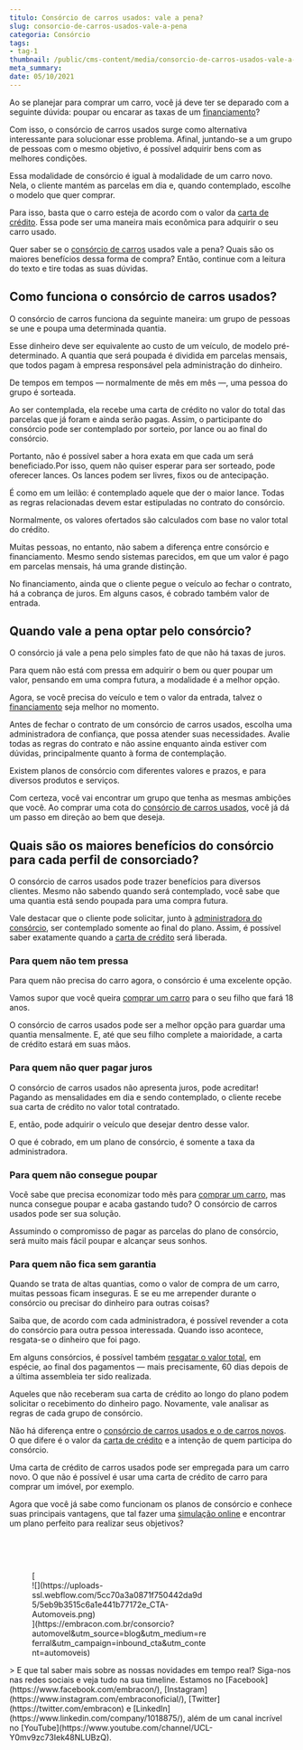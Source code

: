 ```yaml
---
titulo: Consórcio de carros usados: vale a pena?
slug: consorcio-de-carros-usados-vale-a-pena
categoria: Consórcio
tags:
- tag-1
thumbnail: /public/cms-content/media/consorcio-de-carros-usados-vale-a-pena.jpg
meta_summary: 
date: 05/10/2021
---
```

Ao se planejar para comprar um carro, você já deve ter se deparado com a seguinte dúvida: poupar ou encarar as taxas de um [financiamento](https://www.embracon.com.br/blog/financiamento-ou-consorcio-de-carro)?

Com isso, o consórcio de carros usados surge como alternativa interessante para solucionar esse problema. Afinal, juntando-se a um grupo de pessoas com o mesmo objetivo, é possível adquirir bens com as melhores condições.

Essa modalidade de consórcio é igual à modalidade de um carro novo. Nela, o cliente mantém as parcelas em dia e, quando contemplado, escolhe o modelo que quer comprar.

Para isso, basta que o carro esteja de acordo com o valor da [carta de crédito](https://www.embracon.com.br/conhecaoconsorcio/o-que-e-carta-de-credito). Essa pode ser uma maneira mais econômica para adquirir o seu carro usado.

Quer saber se o [consórcio de carros](https://www.embracon.com.br/consorcio-de-carros) usados vale a pena? Quais são os maiores benefícios dessa forma de compra? Então, continue com a leitura do texto e tire todas as suas dúvidas.

Como funciona o consórcio de carros usados?
-------------------------------------------

O consórcio de carros funciona da seguinte maneira: um grupo de pessoas se une e poupa uma determinada quantia.

Esse dinheiro deve ser equivalente ao custo de um veículo, de modelo pré-determinado. A quantia que será poupada é dividida em parcelas mensais, que todos pagam à empresa responsável pela administração do dinheiro.

De tempos em tempos — normalmente de mês em mês —, uma pessoa do grupo é sorteada.

Ao ser contemplada, ela recebe uma carta de crédito no valor do total das parcelas que já foram e ainda serão pagas. Assim, o participante do consórcio pode ser contemplado por sorteio, por lance ou ao final do consórcio.

Portanto, não é possível saber a hora exata em que cada um será beneficiado.Por isso, quem não quiser esperar para ser sorteado, pode oferecer lances. Os lances podem ser livres, fixos ou de antecipação.

É como em um leilão: é contemplado aquele que der o maior lance. Todas as regras relacionadas devem estar estipuladas no contrato do consórcio.

Normalmente, os valores ofertados são calculados com base no valor total do crédito.

Muitas pessoas, no entanto, não sabem a diferença entre consórcio e financiamento. Mesmo sendo sistemas parecidos, em que um valor é pago em parcelas mensais, há uma grande distinção.

No financiamento, ainda que o cliente pegue o veículo ao fechar o contrato, há a cobrança de juros. Em alguns casos, é cobrado também valor de entrada.

Quando vale a pena optar pelo consórcio?
----------------------------------------

O consórcio já vale a pena pelo simples fato de que não há taxas de juros.

Para quem não está com pressa em adquirir o bem ou quer poupar um valor, pensando em uma compra futura, a modalidade é a melhor opção.

Agora, se você precisa do veículo e tem o valor da entrada, talvez o [financiamento](https://www.embracon.com.br/blog/financiamento-ou-consorcio-de-carro) seja melhor no momento.

Antes de fechar o contrato de um consórcio de carros usados, escolha uma administradora de confiança, que possa atender suas necessidades. Avalie todas as regras do contrato e não assine enquanto ainda estiver com dúvidas, principalmente quanto à forma de contemplação.

Existem planos de consórcio com diferentes valores e prazos, e para diversos produtos e serviços.

Com certeza, você vai encontrar um grupo que tenha as mesmas ambições que você. Ao comprar uma cota do [consórcio de carros usados](https://www.embracon.com.br/consorcio-de-carros), você já dá um passo em direção ao bem que deseja.

Quais são os maiores benefícios do consórcio para cada perfil de consorciado?
-----------------------------------------------------------------------------

O consórcio de carros usados pode trazer benefícios para diversos clientes. Mesmo não sabendo quando será contemplado, você sabe que uma quantia está sendo poupada para uma compra futura.

Vale destacar que o cliente pode solicitar, junto à [administradora do consórcio](https://www.embracon.com.br/blog/afinal-o-que-uma-administradora-de-consorcio-faz), ser contemplado somente ao final do plano. Assim, é possível saber exatamente quando a [carta de crédito](https://www.embracon.com.br/conhecaoconsorcio/o-que-e-carta-de-credito) será liberada.

### Para quem não tem pressa

Para quem não precisa do carro agora, o consórcio é uma excelente opção.

Vamos supor que você queira [comprar um carro](https://www.embracon.com.br/blog/confira-9-sinais-de-que-e-hora-de-trocar-de-carro) para o seu filho que fará 18 anos.

O consórcio de carros usados pode ser a melhor opção para guardar uma quantia mensalmente. E, até que seu filho complete a maioridade, a carta de crédito estará em suas mãos.

### Para quem não quer pagar juros

O consórcio de carros usados não apresenta juros, pode acreditar! Pagando as mensalidades em dia e sendo contemplado, o cliente recebe sua carta de crédito no valor total contratado.

E, então, pode adquirir o veículo que desejar dentro desse valor.

O que é cobrado, em um plano de consórcio, é somente a taxa da administradora.

### Para quem não consegue poupar

Você sabe que precisa economizar todo mês para [comprar um carro](https://www.embracon.com.br/blog/confira-9-sinais-de-que-e-hora-de-trocar-de-carro), mas nunca consegue poupar e acaba gastando tudo? O consórcio de carros usados pode ser sua solução.

Assumindo o compromisso de pagar as parcelas do plano de consórcio, será muito mais fácil poupar e alcançar seus sonhos.

### Para quem não fica sem garantia

Quando se trata de altas quantias, como o valor de compra de um carro, muitas pessoas ficam inseguras. E se eu me arrepender durante o consórcio ou precisar do dinheiro para outras coisas?

Saiba que, de acordo com cada administradora, é possível revender a cota do consórcio para outra pessoa interessada. Quando isso acontece, resgata-se o dinheiro que foi pago.

Em alguns consórcios, é possível também [resgatar o valor total](https://www.embracon.com.br/blog/8-motivos-que-comprovam-que-consorcio-e-investimento), em espécie, ao final dos pagamentos — mais precisamente, 60 dias depois de a última assembleia ter sido realizada.

Aqueles que não receberam sua carta de crédito ao longo do plano podem solicitar o recebimento do dinheiro pago. Novamente, vale analisar as regras de cada grupo de consórcio.

Não há diferença entre o [consórcio de carros usados e o de carros novos](https://www.embracon.com.br/consorcio-de-carros). O que difere é o valor da [carta de crédito](https://www.embracon.com.br/conhecaoconsorcio/o-que-e-carta-de-credito) e a intenção de quem participa do consórcio.

Uma carta de crédito de carros usados pode ser empregada para um carro novo. O que não é possível é usar uma carta de crédito de carro para comprar um imóvel, por exemplo.

Agora que você já sabe como funcionam os planos de consórcio e conhece suas principais vantagens, que tal fazer uma [simulação online](https://www.embracon.com.br/) e encontrar um plano perfeito para realizar seus objetivos?

‍

‍

<figure class="w-richtext-figure-type-image w-richtext-align-center" style="max-width:310px">[<div>![](https://uploads-ssl.webflow.com/5cc70a3a0871f750442da9d5/5eb9b3515c6a1e441b77172e_CTA-Automoveis.png)</div>](https://embracon.com.br/consorcio?automovel&utm_source=blog&utm_medium=referral&utm_campaign=inbound_cta&utm_content=automoveis)</figure>> E que tal saber mais sobre as nossas novidades em tempo real? Siga-nos nas redes sociais e veja tudo na sua timeline. Estamos no [Facebook](https://www.facebook.com/embracon/), [Instagram](https://www.instagram.com/embraconoficial/), [Twitter](https://twitter.com/embracon) e [LinkedIn](https://www.linkedin.com/company/1018875/), além de um canal incrível no [YouTube](https://www.youtube.com/channel/UCL-Y0mv9zc73Iek48NLUBzQ).

‍
